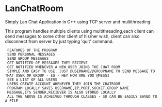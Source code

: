 # LanChatRoom
Simply Lan Chat Application in C++ using TCP server and multithreading

 This program handles multiple clients using multithreading,each client can send messages to some other client of his/her wish, client can also disconnect from server by just typing 'quit' command.
   
    
     FEATURES OF THE PROGRAM
     SEND PERSONAL MESSAGES
     SEND GROUP MESSAGES
     GET NOTIFIED OF MESSAGES THEY RECIEVE
     GET NOTIFIED WHENEVER A NEW USER JOINS THE CHAT ROOM
     SIMPLE AND EASY TO USE. JUST @USERNAME/@GROUPNAME TO SEND MESSAGE TO THAT USER OR GROUP - EG - HEY HOW ARE YOU @MESSI
     SEE A LIST OF ALL USERS
     USERS CREATE ACCOUNT WHENEVER THEY JOIN THE CHATROOM
     PROGRAM LOCALLY SAVES USERNAME,IP,PORT,SOCKET,GROUP NAME
     MESSAGE,ITS SENDER,RECIEVER IS ALSO STORED LOCALLY
     ALL THE ABOVE IS ACHEIVED THROUGH CLASSES - SO CAN BE EASILY SAVED TO A FILE
    
   

